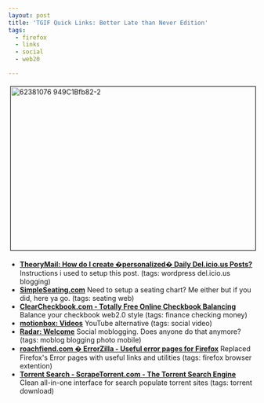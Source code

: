 ```yaml
---
layout: post
title: 'TGIF Quick Links: Better Late than Never Edition'
tags:
  - firefox
  - links
  - social
  - web20

---
```


<img src="http://www.the8thsign.com/wp-content/uploads/2006/09/62381076_949c1bfb82-2.jpg" alt="62381076 949C1Bfb82-2" border="1" height="333" hspace="4" vspace="4" width="500" />
<ul>
	<li><strong><a href="http://theory.isthereason.com/?p=582" title="http://theory.isthereason.com/?p=582">TheoryMail: How do I create �personalized� Daily Del.icio.us Posts?</a></strong>
Instructions i used to setup this post.
(tags: wordpress del.icio.us blogging)</li>
	<li><strong><a href="http://www.simpleseating.com/" title="http://www.simpleseating.com/">SimpleSeating.com</a></strong>
Need to setup a seating chart? Me either but if you did, here ya go.
(tags: seating web)</li>
	<li><strong><a href="http://www.clearcheckbook.com/index.php" title="http://www.clearcheckbook.com/index.php">ClearCheckbook.com - Totally Free Online Checkbook Balancing</a></strong>
Balance your checkbook web2.0 style
(tags: finance checking money)</li>
	<li><strong><a href="http://www.motionbox.com/" title="http://www.motionbox.com/">motionbox: Videos</a></strong>
YouTube alternative
(tags: social video)</li>
	<li><strong><a href="http://radar.net/" title="http://radar.net/">Radar: Welcome</a></strong>
Social moblogging. Does anyone do that anymore?
(tags: moblog blogging photo mobile)</li>
	<li><strong><a href="http://roachfiend.com/archives/2006/08/28/errorzilla-useful-error-pages-for-firefox/" title="http://roachfiend.com/archives/2006/08/28/errorzilla-useful-error-pages-for-firefox/">roachfiend.com � ErrorZilla - Useful error pages for Firefox</a></strong>
Replaced Firefox's Error pages with useful links and utilities
(tags: firefox browser extention)</li>
	<li><strong><a href="http://www.scrapetorrent.com/" title="http://www.scrapetorrent.com/">Torrent Search - ScrapeTorrent.com - The Torrent Search Engine</a></strong>
Clean all-in-one interface for search populate torrent sites
(tags: torrent download)</li>
</ul>
<!-- technorati tags start -->
<!-- technorati tags end -->
